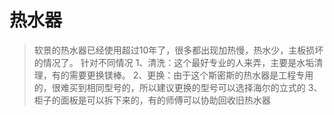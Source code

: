 # 热水器
> 软景的热水器已经使用超过10年了，很多都出现加热慢，热水少，主板损坏的情况了。
> 针对不同情况
> 1、清洗：这个最好专业的人来弄，主要是水垢清理，有的需要更换镁棒。
> 2、更换：由于这个斯密斯的热水器是工程专用的，很难买到相同型号的，所以建议更换的型号可以选择海尔的立式的
> 3、柜子的面板是可以拆下来的，有的师傅可以协助回收旧热水器
